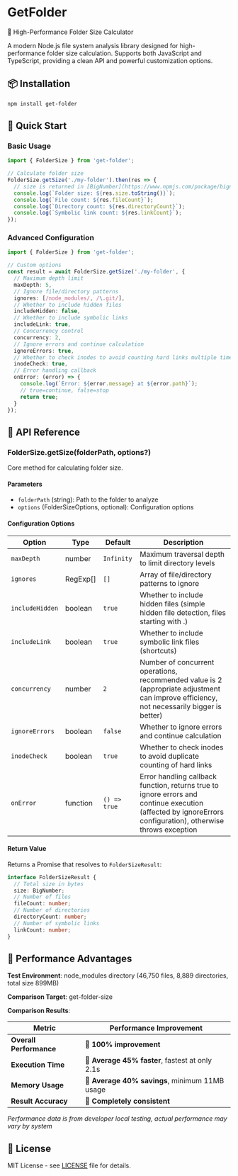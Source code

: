 # GetFolder

🚀 High-Performance Folder Size Calculator

A modern Node.js file system analysis library designed for high-performance folder size calculation. Supports both JavaScript and TypeScript, providing a clean API and powerful customization options.

## 📦 Installation

```bash
npm install get-folder
```

## 🚀 Quick Start

### Basic Usage

```typescript
import { FolderSize } from 'get-folder';

// Calculate folder size
FolderSize.getSize('./my-folder').then(res => {
  // size is returned in [BigNumber](https://www.npmjs.com/package/bignumber.js) format
  console.log(`Folder size: ${res.size.toString()}`);
  console.log(`File count: ${res.fileCount}`);
  console.log(`Directory count: ${res.directoryCount}`);
  console.log(`Symbolic link count: ${res.linkCount}`);
});
```

### Advanced Configuration

```typescript
import { FolderSize } from 'get-folder';

// Custom options
const result = await FolderSize.getSize('./my-folder', {
  // Maximum depth limit
  maxDepth: 5,
  // Ignore file/directory patterns
  ignores: [/node_modules/, /\.git/],
  // Whether to include hidden files
  includeHidden: false,
  // Whether to include symbolic links
  includeLink: true,
  // Concurrency control
  concurrency: 2,
  // Ignore errors and continue calculation
  ignoreErrors: true,
  // Whether to check inodes to avoid counting hard links multiple times
  inodeCheck: true,
  // Error handling callback
  onError: (error) => {
    console.log(`Error: ${error.message} at ${error.path}`);
    // true=continue, false=stop
    return true;
  }
});
```

## 🔧 API Reference

### FolderSize.getSize(folderPath, options?)

Core method for calculating folder size.

#### Parameters

- `folderPath` (string): Path to the folder to analyze
- `options` (FolderSizeOptions, optional): Configuration options

#### Configuration Options

| Option | Type | Default | Description |
|--------|------|---------|-------------|
| `maxDepth` | number | `Infinity` | Maximum traversal depth to limit directory levels |
| `ignores` | RegExp[] | `[]` | Array of file/directory patterns to ignore |
| `includeHidden` | boolean | `true` | Whether to include hidden files (simple hidden file detection, files starting with .) |
| `includeLink` | boolean | `true` | Whether to include symbolic link files (shortcuts) |
| `concurrency` | number | `2` | Number of concurrent operations, recommended value is 2 (appropriate adjustment can improve efficiency, not necessarily bigger is better) |
| `ignoreErrors` | boolean | `false` | Whether to ignore errors and continue calculation |
| `inodeCheck` | boolean | `true` | Whether to check inodes to avoid duplicate counting of hard links |
| `onError` | function | `() => true` | Error handling callback function, returns true to ignore errors and continue execution (affected by ignoreErrors configuration), otherwise throws exception |

#### Return Value

Returns a Promise that resolves to `FolderSizeResult`:

```typescript
interface FolderSizeResult {
  // Total size in bytes
  size: BigNumber;
  // Number of files
  fileCount: number;
  // Number of directories
  directoryCount: number;
  // Number of symbolic links
  linkCount: number;
}
```

## 🚀 Performance Advantages

**Test Environment**: node_modules directory (46,750 files, 8,889 directories, total size 899MB)

**Comparison Target**: get-folder-size

**Comparison Results**:

| Metric | Performance Improvement |
|--------|------------------------|
| **Overall Performance** | **🚀 100% improvement** |
| **Execution Time** | **🚀 Average 45% faster**, fastest at only 2.1s |
| **Memory Usage** | **💾 Average 40% savings**, minimum 11MB usage |
| **Result Accuracy** | **📏 Completely consistent** |

*Performance data is from developer local testing, actual performance may vary by system*

## 📄 License

MIT License - see [LICENSE](LICENSE) file for details.
